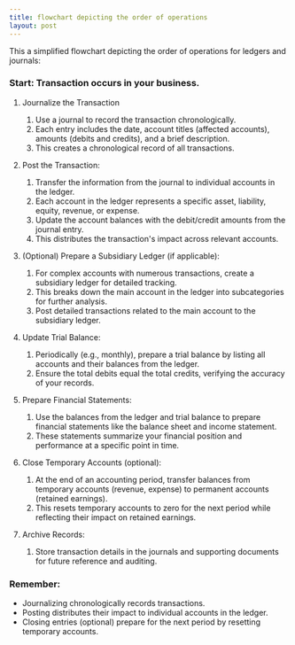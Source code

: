 ```yaml
---
title: flowchart depicting the order of operations
layout: post
---
```


This a simplified flowchart depicting the order of operations for ledgers and journals:

### Start: Transaction occurs in your business.

1. Journalize the Transaction
   1. Use a journal to record the transaction chronologically.
   2. Each entry includes the date, account titles (affected accounts), amounts (debits and credits), and a brief description.
   3. This creates a chronological record of all transactions.

2. Post the Transaction:

   1. Transfer the information from the journal to individual accounts in the ledger.
   2. Each account in the ledger represents a specific asset, liability, equity, revenue, or expense.
   3. Update the account balances with the debit/credit amounts from the journal entry.
   4. This distributes the transaction's impact across relevant accounts.

3. (Optional) Prepare a Subsidiary Ledger (if applicable):

   1. For complex accounts with numerous transactions, create a subsidiary ledger for detailed tracking.
   2.   This breaks down the main account in the ledger into subcategories for further analysis.
   3.   Post detailed transactions related to the main account to the subsidiary ledger.

4. Update Trial Balance:

   1. Periodically (e.g., monthly), prepare a trial balance by listing all accounts and their balances from the ledger.
   2. Ensure the total debits equal the total credits, verifying the accuracy of your records.

5. Prepare Financial Statements:

   1. Use the balances from the ledger and trial balance to prepare financial statements like the balance sheet and income statement.
   2. These statements summarize your financial position and performance at a specific point in time.

6. Close Temporary Accounts (optional):

   1. At the end of an accounting period, transfer balances from temporary accounts (revenue, expense) to permanent accounts (retained earnings).
   2. This resets temporary accounts to zero for the next period while reflecting their impact on retained earnings.

7. Archive Records:

   1. Store transaction details in the journals and supporting documents for future reference and auditing.

### Remember:

- Journalizing chronologically records transactions.
- Posting distributes their impact to individual accounts in the ledger.
- Closing entries (optional) prepare for the next period by resetting temporary accounts.